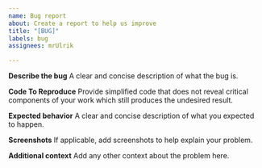 ```yaml
---
name: Bug report
about: Create a report to help us improve
title: "[BUG]"
labels: bug
assignees: mrUlrik

---
```


**Describe the bug**
A clear and concise description of what the bug is.

**Code To Reproduce**
Provide simplified code that does not reveal critical components of your work which still produces the undesired result.

**Expected behavior**
A clear and concise description of what you expected to happen.

**Screenshots**
If applicable, add screenshots to help explain your problem.

**Additional context**
Add any other context about the problem here.

